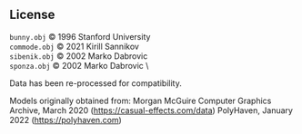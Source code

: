## License
`bunny.obj` © 1996 Stanford University \
`commode.obj` © 2021 Kirill Sannikov \
`sibenik.obj` © 2002 Marko Dabrovic \
`sponza.obj` © 2002 Marko Dabrovic \

Data has been re-processed for compatibility.

Models originally obtained from:
Morgan McGuire Computer Graphics Archive, March 2020
(https://casual-effects.com/data)
PolyHaven, January 2022
(https://polyhaven.com)
